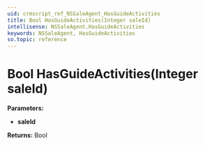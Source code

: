 ```yaml
---
uid: crmscript_ref_NSSaleAgent_HasGuideActivities
title: Bool HasGuideActivities(Integer saleId)
intellisense: NSSaleAgent.HasGuideActivities
keywords: NSSaleAgent, HasGuideActivities
so.topic: reference
---
```


# Bool HasGuideActivities(Integer saleId)

**Parameters:**
 - **saleId** 

**Returns:** Bool
